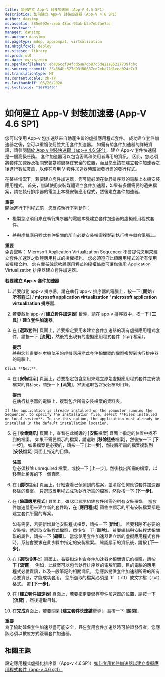 ```yaml
---
title: 如何建立 App-V 封裝加速器 (App-V 4.6 SP1)
description: 如何建立 App-V 封裝加速器 (App-V 4.6 SP1)
author: dansimp
ms.assetid: 585e692e-cebb-48ac-93ab-b2e7eb7ae7ad
ms.reviewer: ''
manager: dansimp
ms.author: dansimp
ms.pagetype: mdop, appcompat, virtualization
ms.mktglfcycl: deploy
ms.sitesec: library
ms.prod: w10
ms.date: 06/16/2016
ms.openlocfilehash: eb806ccf04fcd5ae7db87c5de21e85217739fcbc
ms.sourcegitcommit: 354664bc527d93f80687cd2eba70d1eea024c7c3
ms.translationtype: MT
ms.contentlocale: zh-TW
ms.lasthandoff: 06/26/2020
ms.locfileid: "10801497"
---
```

# 如何建立 App-V 封裝加速器 (App-V 4.6 SP1)


您可以使用 App-v 包加速器來自動產生新的虛擬應用程式套件。 成功建立套件加速器之後，您可以重複使用並共用套件加速器。 如需有關套件加速器的詳細資訊，請參閱[關於 App v 封裝快速鍵（app-v 4.6 SP1）](about-app-v-package-accelerators--app-v-46-sp1-.md)。 建立 App-v 套件快速鍵是一個高級任務。 套件加速器可以包含密碼和使用者專用的資訊。 因此，您必須將套件加速器及相關安裝媒體儲存在安全的位置，而且您應該在建立套件加速器之後進行數位簽章，以便在套用 V 套件加速器時驗證發行商的發行程式。

在某些情況下，若要建立套件加速器，您可能必須在執行排序器的電腦上本機安裝應用程式。 首先，嘗試使用安裝媒體建立套件加速器，如果有多個需要的遺失檔案，請在執行排序器的電腦上本機安裝應用程式，然後建立套件加速器。

**重要**  
開始進行下列程式前，您應該執行下列動作：

-   複製您必須用來在執行排序器的電腦本機建立套件加速器的虛擬應用程式套件。

-   將與虛擬應用程式套件相關的所有必要安裝檔案複製到執行排序器的電腦上。



**重要**  
免責聲明： Microsoft Application Virtualization Sequencer 不會提供您用來建立套件加速器之軟體應用程式的授權權利。 您必須遵守此類應用程式的所有使用者授權合約。 您有責任確認軟體應用程式的授權條款可讓您使用 Application Virtualization 排序器建立套件加速器。



**若要建立 App-v 套件加速器**

1.  若要啟動 app-v 排序器，請在執行 app-v 排序器的電腦上，按一下 [**開始**  /  **所有程式**]  /  **microsoft application virtualization**  /  **microsoft application virtualization 排序**器。

2.  若要啟動 app-v [**建立套件加速器**] 嚮導，請在 app-v 排序器中，按一下 [**工具**]  /  **建立套件加速器**。

3.  在 [**選取套件**] 頁面上，若要指定要用來建立套件加速器的現有虛擬應用程式套件，請按一下 **[流覽]**，然後找出現有的虛擬應用程式套件（sprj 檔案）。

    **提示**  
    將與您計畫要在本機使用的虛擬應用程式套件相關聯的檔案複製到執行排序器的電腦上。



~~~
Click **Next**.
~~~

4. 在 [**安裝**檔案] 頁面上，若要指定包含您用來建立原始虛擬應用程式套件之安裝檔案的資料夾，請按一下 **[流覽]**，然後選取包含安裝檔的目錄。

   **提示**  
   在執行排序器的電腦上，複製包含所需安裝檔案的資料夾。



~~~
If the application is already installed on the computer running the Sequencer, to specify the installation file, select **Files installed on local system**. To use this option, the application must already be installed in the default installation location.
~~~

5. 在 [**收集資訊**] 頁面上，查看在此嚮導的 [**安裝**檔案] 頁面上指定的位置中找不到的檔案。 如果不需要顯示的檔案，請選取 [**移除這些**檔案]，然後按一下 **[下一步]**。 如果檔案是必要的，請按一下 [**上一步**]，然後將所需的檔案複製到 [**安裝**檔案] 頁面上指定的目錄。

   **注意**  
   您必須移除 unrequired 檔案，或按一下 [**上一**步]，然後找出所需的檔案，以移至此嚮導的下一個頁面。



6. 在 [**選取**檔案] 頁面上，仔細查看已偵測到的檔案，並清除任何應從套件加速器移除的檔案。 只選取應用程式成功執行所需的檔案，然後按一下 **[下一步]**。

7. 在 [**驗證應用程式**] 頁面上，確認已顯示組建套件所需的所有安裝檔案。 當套件加速器用來建立新的套件時，在 [**應用程式**] 窗格中顯示的所有安裝檔案都是建立套件所需的專案。

   如有需要，若要新增其他安裝程式檔案，請按一下 [**新增**]。 若要移除不必要的安裝檔，請選取安裝程式檔案，然後按一下 [**刪除**]。 若要編輯與安裝程式相關聯的屬性，請按一下 [**編輯**]。 當您使用套件加速器建立新的虛擬應用程式套件時，系統會要求在此步驟中指定的安裝檔案。 確認顯示的資訊後，請按 **[下一步]**。

8. 在 [**選取指導**者] 頁面上，若要指定包含套件加速器之相關資訊的檔案，請按一下 **[流覽]**。 例如，此檔案可以包含執行排序器的電腦配置、目的電腦的應用程式必備資訊，以及一般筆記的相關資訊。 您應該提供套件加速器所需的所有必要資訊，才能成功套用。 您所選取的檔案必須是 rtf （.rtf）或文字檔（.txt）格式。 按 **\[下一步\]**。

9. 在 [**建立套件加速器**] 頁面上，若要指定要儲存套件加速器的位置，請按一下 **[流覽]** ，然後選取目錄。

10. 在**完成**頁面上，若要關閉 [**建立套件快速鍵**嚮導]，請按一下 [**關閉**]。

   **重要**  
   為了協助確保套件加速器盡可能安全，且在套用套件加速器時可驗證發行者，您應該必須以數位方式簽署套件加速器。



## 相關主題


設定應用程式虛擬化排序器（App-v 4.6 SP1）[如何套用套件加速器以建立虛擬應用程式套件（app-v 4.6 sp1）](how-to-apply-a-package-accelerator-to-create-a-virtual-application-package---app-v-46-sp1-.md)









